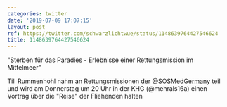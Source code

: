```yaml
---
categories: twitter
date: '2019-07-09 17:07:15'
layout: post
ref: https://twitter.com/schwarzlichtwue/status/1148639764427546624
title: 1148639764427546624
---
```

"Sterben für das Paradies - Erlebnisse einer Rettungsmission im Mittelmeer"



Till Rummenhohl nahm an Rettungsmissionen der [@SOSMedGermany](https://twitter.com/SOSMedGermany) teil und wird am Donnerstag um 20 Uhr in der KHG (@mehrals16a) einen Vortrag über die "Reise" der Fliehenden halten